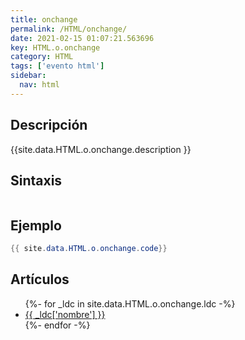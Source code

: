 ```yaml
---
title: onchange
permalink: /HTML/onchange/
date: 2021-02-15 01:07:21.563696
key: HTML.o.onchange
category: HTML
tags: ['evento html']
sidebar: 
  nav: html
---
```


## Descripción
{{site.data.HTML.o.onchange.description }}

## Sintaxis
~~~html
~~~

## Ejemplo
~~~java
{{ site.data.HTML.o.onchange.code}}
~~~

## Artículos
<ul>
{%- for _ldc in site.data.HTML.o.onchange.ldc -%}
   <li>
       <a href="{{_ldc['url'] }}">{{ _ldc['nombre'] }}</a>
   </li>
{%- endfor -%}
</ul>
